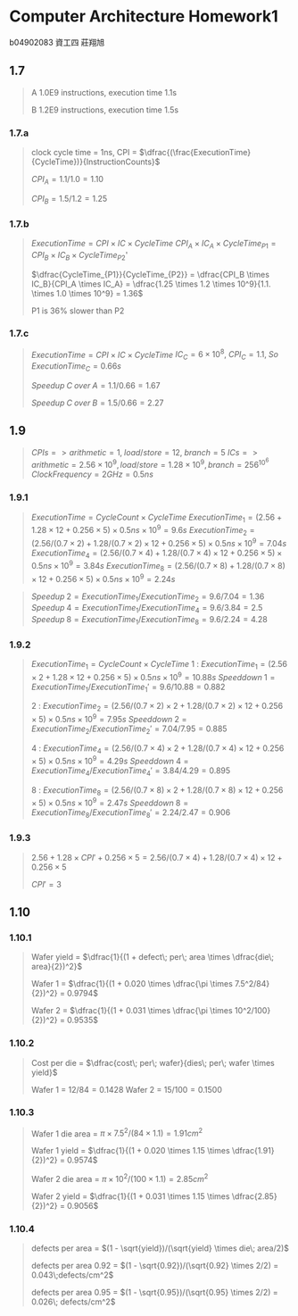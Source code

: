 # Computer Architecture Homework1
b04902083 資工四 莊翔旭

## 1.7
> A 1.0E9 instructions, execution time 1.1s
>
> B 1.2E9 instructions, execution time 1.5s

### 1.7.a
> clock cycle time = 1ns, CPI = $\dfrac{(\frac{ExecutionTime}{CycleTime})}{InstructionCounts}$
>
> $CPI_A = 1.1/1.0 = 1.10$
>
> $CPI_B = 1.5/1.2 = 1.25$ 

### 1.7.b
> $ExecutionTime = CPI \times IC \times CycleTime$
> $CPI_A \times IC_A \times CycleTime_{P1} = CPI_B \times IC_B \times Cycle Time_{P2}$'
>
> $\dfrac{CycleTime_{P1}}{CycleTime_{P2}} = \dfrac{CPI_B \times IC_B}{CPI_A \times IC_A} = \dfrac{1.25 \times 1.2 \times 10^9}{1.1. \times 1.0 \times 10^9} = 1.36$
> 
> P1 is 36% slower than P2

### 1.7.c
> $ExecutionTime = CPI \times IC \times CycleTime$
> $IC_C = 6 \times 10^8,\; CPI_C = 1.1,\; So \; ExecutionTime_C = 0.66s$
>
> $Speedup\; C\; over\; A = 1.1/0.66 = 1.67$
>
> $Speedup\; C\; over\; B = 1.5/0.66 = 2.27$

## 1.9
> $CPIs => arithmetic = 1,\; load/store = 12,\; branch = 5$
> $ICs => arithmetic = 2.56 \times 10^9, load/store = 1.28 \times 10^9, branch = 256 ^ 10^6$
> $ClockFrequency = 2GHz = 0.5 ns$

### 1.9.1
> $ExecutionTime = CycleCount \times CycleTime$
> $ExecutionTime_1 = (2.56 + 1.28 \times 12 + 0.256 \times 5) \times 0.5 ns \times 10^9 = 9.6 s$
> $ExecutionTime_2 = (2.56/(0.7 \times 2) + 1.28/(0.7 \times 2) \times 12 + 0.256 \times 5) \times 0.5 ns \times 10^9 = 7.04s$
> $ExecutionTime_4 = (2.56/(0.7 \times 4) + 1.28/(0.7 \times 4) \times 12+ 0.256 \times 5) \times 0.5 ns \times 10^9 = 3.84 s$
> $ExecutionTime_8 = (2.56/(0.7 \times 8) + 1.28/(0.7 \times 8) \times 12 + 0.256 \times 5) \times 0.5 ns \times 10^9 = 2.24 s$

> $Speedup\; 2 = ExecutionTime_1/ExecutionTime_2= 9.6/7.04 = 1.36$
> $Speedup\; 4 = ExecutionTime_1/ExecutionTime_4= 9.6/3.84 = 2.5$
> $Speedup\; 8 = ExecutionTime_1/ExecutionTime_8= 9.6/2.24 = 4.28$

### 1.9.2
> $ExecutionTime_1 = CycleCount \times CycleTime$
> 1 : $ExecutionTime_1 = (2.56 \times 2 + 1.28 \times 12 + 0.256 \times 5) \times 0.5 ns \times 10^9 = 10.88 s$
> $Speeddown\; 1 = ExecutionTime_1/ExecutionTime_1'= 9.6/10.88 = 0.882$
>
> 2 : $ExecutionTime_2 = (2.56/(0.7 \times 2) \times 2 + 1.28/(0.7 \times 2) \times 12 + 0.256 \times 5) \times 0.5 ns \times 10^9 = 7.95s$
> $Speeddown\; 2 = ExecutionTime_2/ExecutionTime_2'= 7.04/7.95 = 0.885$
>
> 4  : $ExecutionTime_4 = (2.56/(0.7 \times 4) \times 2 + 1.28/(0.7 \times 4) \times 12+ 0.256 \times 5) \times 0.5 ns \times 10^9 = 4.29 s$
> $Speeddown\; 4 = ExecutionTime_4/ExecutionTime_4'= 3.84/4.29 = 0.895$
>
> 8 : $ExecutionTime_8 = (2.56/(0.7 \times 8) \times 2 + 1.28/(0.7 \times 8) \times 12 + 0.256 \times 5) \times 0.5 ns \times 10^9 = 2.47 s$
> $Speeddown\; 8 = ExecutionTime_8/ExecutionTime_8'= 2.24/2.47 = 0.906$

### 1.9.3
> $2.56 + 1.28 \times CPI' + 0.256 \times 5 = 2.56/(0.7 \times 4) + 1.28/(0.7 \times 4) \times 12+ 0.256 \times 5$
>
> $CPI' = 3$

## 1.10

### 1.10.1
> Wafer yield = $\dfrac{1}{(1 + defect\; per\; area \times \dfrac{die\; area}{2})^2}$
>
> Wafer 1 = $\dfrac{1}{(1 + 0.020 \times \dfrac{\pi \times 7.5^2/84}{2})^2} = 0.9794$
>
> Wafer 2 = $\dfrac{1}{(1 + 0.031 \times \dfrac{\pi \times 10^2/100}{2})^2} = 0.9535$

### 1.10.2
> Cost per die = $\dfrac{cost\; per\; wafer}{dies\; per\; wafer \times yield}$
>
> Wafer 1 = $12/84 = 0.1428$
> Wafer 2 = $15/100 = 0.1500$

### 1.10.3
> Wafer 1 die area = $\pi \times 7.5^2 / (84 \times 1.1) = 1.91 cm^2$
> 
> Wafer 1 yield = $\dfrac{1}{(1 + 0.020 \times 1.15 \times \dfrac{1.91}{2})^2} = 0.9574$
> 
> Wafer 2 die area = $\pi \times 10^2 / (100 \times 1.1) = 2.85 cm^2$
> 
> Wafer 2 yield = $\dfrac{1}{(1 + 0.031 \times 1.15 \times \dfrac{2.85}{2})^2} = 0.9056$

### 1.10.4
> defects per area = $(1 - \sqrt{yield})/(\sqrt{yield} \times die\; area/2)$
>
> defects per area 0.92 = $(1 - \sqrt{0.92})/(\sqrt{0.92} \times 2/2) = 0.043\;defects/cm^2$
>
> defects per area 0.95 = $(1 - \sqrt{0.95})/(\sqrt{0.95} \times 2/2) = 0.026\; defects/cm^2$